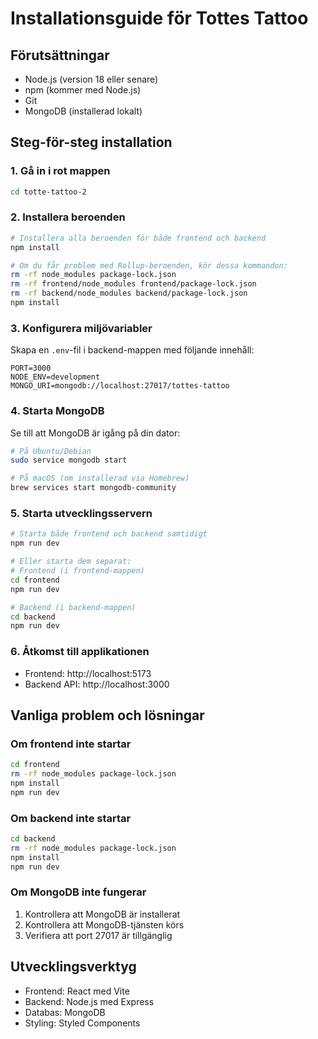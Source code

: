 # Installationsguide för Tottes Tattoo

## Förutsättningar

- Node.js (version 18 eller senare)
- npm (kommer med Node.js)
- Git
- MongoDB (installerad lokalt)

## Steg-för-steg installation

### 1. Gå in i rot mappen

```bash
cd totte-tattoo-2
```

### 2. Installera beroenden

```bash
# Installera alla beroenden för både frontend och backend
npm install

# Om du får problem med Rollup-beroenden, kör dessa kommandon:
rm -rf node_modules package-lock.json
rm -rf frontend/node_modules frontend/package-lock.json
rm -rf backend/node_modules backend/package-lock.json
npm install
```

### 3. Konfigurera miljövariabler

Skapa en `.env`-fil i backend-mappen med följande innehåll:

```
PORT=3000
NODE_ENV=development
MONGO_URI=mongodb://localhost:27017/tottes-tattoo
```

### 4. Starta MongoDB

Se till att MongoDB är igång på din dator:

```bash
# På Ubuntu/Debian
sudo service mongodb start

# På macOS (om installerad via Homebrew)
brew services start mongodb-community
```

### 5. Starta utvecklingsservern

```bash
# Starta både frontend och backend samtidigt
npm run dev

# Eller starta dem separat:
# Frontend (i frontend-mappen)
cd frontend
npm run dev

# Backend (i backend-mappen)
cd backend
npm run dev
```

### 6. Åtkomst till applikationen

- Frontend: http://localhost:5173
- Backend API: http://localhost:3000

## Vanliga problem och lösningar

### Om frontend inte startar

```bash
cd frontend
rm -rf node_modules package-lock.json
npm install
npm run dev
```

### Om backend inte startar

```bash
cd backend
rm -rf node_modules package-lock.json
npm install
npm run dev
```

### Om MongoDB inte fungerar

1. Kontrollera att MongoDB är installerat
2. Kontrollera att MongoDB-tjänsten körs
3. Verifiera att port 27017 är tillgänglig

## Utvecklingsverktyg

- Frontend: React med Vite
- Backend: Node.js med Express
- Databas: MongoDB
- Styling: Styled Components
